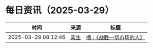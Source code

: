 ﻿# 每日资讯（2025-03-29）

|时间|来源|标题|
|---|---|---|
|2025-03-29 08:12:46|[素生](http://z.arlmy.me/atom.xml)|[摘：《战胜一切市场的人》](http://z.arlmy.me/posts/Note/Note_EdwardOThorp_AManForAllMarkets/)|
